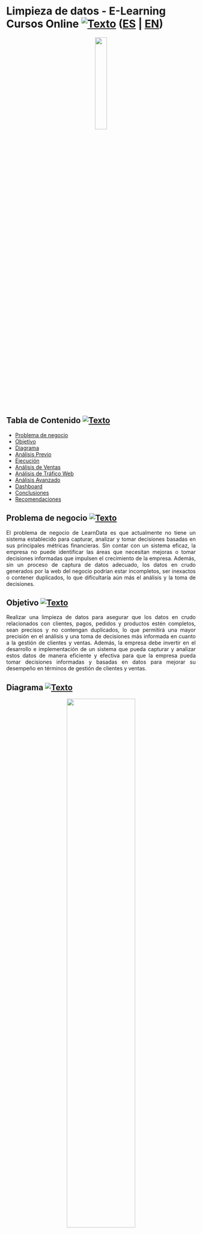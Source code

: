 <a name="Inicio"></a>    
# Limpieza de datos - E-Learning Cursos Online [![Texto](https://user-images.githubusercontent.com/116538899/231064143-c080de13-8be9-4321-8694-e62539263f5a.png)](#Tabla-de-contenido2) ([ES](https://github.com/HansAllTech/Hans_Data_Analysis_Portfolio/edit/main/E-Learning_Cursos_Online.md) | [EN](https://github.com/HansAllTech/Hans_Data_Analysis_Portfolio/edit/main/E-Learning_Cursos_Online.md))
  
<p align = 'center'><img src="https://user-images.githubusercontent.com/116538899/235765262-8acfe1d1-a637-4ef7-adeb-b1880368c671.jpg" width ="25%"></p>
  
  
  
<a name="Tabla-de-contenido2"></a>
## Tabla de Contenido [![Texto](https://user-images.githubusercontent.com/116538899/231064143-c080de13-8be9-4321-8694-e62539263f5a.png)](#Tabla-de-contenido2)
- [Problema de negocio](#Problema)
- [Objetivo](#Objetivo2)
- [Diagrama](#Diagrama2)
- [Análisis Previo](#Análisis-Previo2)
- [Ejecución](#Ejecución2)   
- [Análisis de Ventas](#Análisis-de-Ventas2)
- [Análisis de Tráfico Web](#Análisis-de-Tráfico-Web2)
- [Análisis Avanzado](#Análisis-Avanzado2)
- [Dashboard](#Visualización-en-Looker2)   
- [Conclusiones](#Conclusiones2) 
- [Recomendaciones](#Recomendaciones2)   


<a name="Problema"></a>    
## Problema de negocio [![Texto](https://user-images.githubusercontent.com/116538899/231064143-c080de13-8be9-4321-8694-e62539263f5a.png)](#Tabla-de-contenido2)
<p align='justify'>
El problema de negocio de LearnData es que actualmente no tiene un sistema establecido para capturar, analizar y tomar decisiones basadas en sus principales métricas financieras. Sin contar con un sistema eficaz, la empresa no puede identificar las áreas que necesitan mejoras o tomar decisiones informadas que impulsen el crecimiento de la empresa. Además, sin un proceso de captura de datos adecuado, los datos en crudo generados por la web del negocio podrían estar incompletos, ser inexactos o contener duplicados, lo que dificultaría aún más el análisis y la toma de decisiones.
</p>  
  
<a name="Objetivo2"></a>
## Objetivo [![Texto](https://user-images.githubusercontent.com/116538899/231064143-c080de13-8be9-4321-8694-e62539263f5a.png)](#Tabla-de-contenido2)
<p align='justify'>
Realizar una limpieza de datos para asegurar que los datos en crudo relacionados con clientes, pagos, pedidos y productos estén completos, sean precisos y no contengan duplicados, lo que permitirá una mayor precisión en el análisis y una toma de decisiones más informada en cuanto a la gestión de clientes y ventas. Además, la empresa debe invertir en el desarrollo e implementación de un sistema que pueda capturar y analizar estos datos de manera eficiente y efectiva para que la empresa pueda tomar decisiones informadas y basadas en datos para mejorar su desempeño en términos de gestión de clientes y ventas.
</p>

<a name="Diagrama2"></a>
## Diagrama [![Texto](https://user-images.githubusercontent.com/116538899/231064143-c080de13-8be9-4321-8694-e62539263f5a.png)](#Tabla-de-contenido2)
<p align="center"><img src="https://user-images.githubusercontent.com/116538899/235769297-9446a0b7-0ce3-47b4-b7dd-0b3eac8e6c61.png" width= 60% height=60%></p>    
 
 
<a name="Análisis-Previo2"></a>
## Análisis Previo [![Texto](https://user-images.githubusercontent.com/116538899/231064143-c080de13-8be9-4321-8694-e62539263f5a.png)](#Tabla-de-contenido2)
1. ¿Que fuentes de datos tiene la empresa?
   <p align='justify'>La empresa utiliza wordpress con un plugin de wocommerce como plataforma de venta de sus cursos online y luego cuenta con stripe como pasarela de pagos a de más de los pagos de tarjeta de crédito.</p>
2. ¿En que formato se descargan los datos?    
   <p align='justify'> Los datos crudos los tendremos en csv directamente descargados de las fuentes.</p>
3. ¿Que datos tenemos?    
   <p align='justify'>Tenemos datos de los productos osea cursos que se venden, los clientes, de los pedidos y de los pagos recibidos por stripe.</p>
4. Modelo de datos    
   <p align='justify'>Tenemos la tabla de pedidos que se relaciona con la de clientes y productos mediante SKU_producto e id_cliente y por otro lado tenemos la tabla      la de pagos de stripe que la relacionaremos con la de pedidos por el numero de pedido.</p><br>   
5. Análisis exploratorio de las tablas.  

**Analizando tablas en crudo**  

- _Tabla raw_productos_wocommerce_
   
```sql
SELECT * FROM learndata_crudo.raw_productos_wocommerce;
```  
<p align="center">
<img src="https://user-images.githubusercontent.com/116538899/235800904-2d0afb4d-8c31-4586-9ecf-fe50f5564ba2.png">
</p>  

- _Tabla raw_clientes_wocommerce_
   
```sql
SELECT * FROM learndata_crudo.raw_clientes_wocommerce;	
```  
<p align="center">
<img src="https://user-images.githubusercontent.com/116538899/235801625-babcec77-b88a-48b0-9a05-5fb1407a2b2e.png">
</p>  

- _Tabla raw_clientes_wocommerce_
   
```sql
SELECT * FROM learndata_crudo.raw_pagos_stripe;	
```  
<p align="center">
<img src="https://user-images.githubusercontent.com/116538899/235801722-45eceaad-da39-4341-b013-dd0ae6fe5793.png">
</p>   

- _Tabla raw_pedidos_wocommerce_
   
```sql
SELECT * FROM learndata_crudo.raw_pedidos_wocommerce;;	
```  
<p align="center">
<img src="https://user-images.githubusercontent.com/116538899/235801953-7c78dfa1-5b5e-4e44-a406-f1bc255a0105.png">
</p>    


<a name="Ejecución2"></a>    
## Ejecución [![Texto](https://user-images.githubusercontent.com/116538899/231064143-c080de13-8be9-4321-8694-e62539263f5a.png)](#Tabla-de-contenido2)  
1. Crear una nueva base de datos en MYSQL llamada “learndata” + tablas:
    1. dim_clientes; dim_producto;fac_pedidos; fac_pagos_stripe

```sql
# Creación de base de datos
CREATE SCHEMA learndata;

# Creación de Tabla dim_clientes
CREATE TABLE dim_clientes (
    id_cliente INT,
    fecha_creacion_cliente DATE,
    nombre_cliente VARCHAR(100),
    apellido_cliente VARCHAR(100),
    email_cliente VARCHAR(100),
    telefono_cliente VARCHAR(100),
    region_cliente VARCHAR(100),
    pais_cliente VARCHAR(100),
    codigo_postal_cliente VARCHAR(100),
    direccion_cliente VARCHAR(255),
    PRIMARY KEY (id_cliente)
    );
    
# Creación de Tabla dim_product
CREATE TABLE dim_producto (
    id_producto INT,
    sku_producto INT,
    nombre_producto VARCHAR(200),
    publicado_producto BOOLEAN,
    inventario_producto VARCHAR(100),
    precio_normal_producto INT,
    categoria_producto VARCHAR(100),
    PRIMARY KEY (sku_producto)
    );

# Creación de Tabla fac_pedidos
CREATE TABLE fac_pedidos (
    id_pedido INT,
    sku_producto INT,
    estado_pedido VARCHAR(50),
    fecha_pedido DATE,
    id_cliente INT,
    tipo_pago_pedido VARCHAR(50),
    coto_pedido INT,
    importe_de_descuento_pedido DECIMAL(10,0),
    importe_total_pedido INT,
    cantidad_pedido INT,
    codigo_cupon_pedido VARCHAR(100),
    PRIMARY KEY (id_pedido),
    FOREIGN KEY (id_cliente) REFERENCES dim_clientes (id_cliente),
    FOREIGN KEY (sku_producto) REFERENCES dim_producto (sku_producto)
    );
    
# Creación de Tabla fac_pagos_stripe
CREATE TABLE fac_pagos_stripe (
    id_pago INT,
    fecha_pago DATETIME(6),
    id_pedido INT,
    importe_pago INT,
    moneda_pago VARCHAR(5),
    comision_pago DECIMAL(10,2),
    neto_pago DECIMAL(10,2),
    tipo_pago VARCHAR(50),
    PRIMARY KEY (id_pago),
    FOREIGN KEY (id_pedido) REFERENCES fac_pedidos (id_pedido)
    ) 
```
**Nuevo Diagrama**  
<p align="center">
<img src="https://user-images.githubusercontent.com/116538899/235796810-2720600f-c6eb-4597-919b-d5baae753d21.png" width= 60% height=60%>
</p>    

 
2. Crear la tabla de productos a partir de los datos en crudo.
    1. Chequear como vienen los datos
    2. Cambiar los nombres de los campos
    3. Insertar los campos a la nueva tabla  


```sql
INSERT INTO learndata.dim_producto
SELECT
id AS id_producto,
sku AS sku_producto,
nombre AS nombre_producto, 
publicado AS publicado_producto,
inventario AS inventario_producto,
precio_normal AS precio_normal_producto,
categorias AS categoria_producto
FROM learndata_crudo.raw_productos_wocommerce;
```  

<p align="center">
<img src="https://user-images.githubusercontent.com/116538899/235800584-99aaefbe-74fe-4ed8-b4fe-c845153d8236.png">
</p>    



3. Crear la tabla de clientes a partir de los datos en crudo
    1. Chequear como vienen los datos
    2. Cambiar los nombres de los campos
    3. Convertir el campo date_created que viene como timestamp a solo fecha
    4. Extraer del campo billing, todos los descriptivos del cliente que necesitamos aprendiendo a parsear un JSON. 
    5. Insertar los campos a la nueva tabla   

```sql
INSERT INTO learndata.dim_clientes
SELECT 
id AS id_cliente,
STR_TO_DATE(date_created, '%d/%m/%Y %H:%i:%s' ) AS fecha_creacion_cliente,
JSON_VALUE(billing,'$[0].first_name') AS nombre_cliente, 
JSON_VALUE(billing,'$[0].last_name') AS apellido_cliente,
JSON_VALUE(billing,'$[0].email') AS email_cliente,
JSON_VALUE(billing,'$[0].phone') AS telefono_cliente,
JSON_VALUE(billing,'$[0].Region') AS region_cliente,
JSON_VALUE(billing,'$[0].country') AS pais_cliente,
JSON_VALUE(billing,'$[0].postcode') AS codigo_postal_cliente,
JSON_VALUE(billing,'$[0].address_1') AS direccion_cliente
FROM learndata_crudo.raw_clientes_wocommerce;
```  

<p align="center">
<img src="https://user-images.githubusercontent.com/116538899/235809344-4feb0b46-a0cb-4873-b091-9b43d1d6691e.png">
</p>    


4. Crear la tabla de pedidos a partir de los datos en crudo
    1. Chequear como vienen los datos
    2. Cambiar los nombres de los campos
    3. Sustituir el nombre del producto por el id.
    4. Normalizar la columna método de pago.
    5. Convertir a date la columna fecha_pedido
    6. Redondear decimales de la columna coste_articulo a enteros
    7. Insertamos los pedidos a la tabla
    
 
```sql
INSERT INTO learndata.dim_clientes
SELECT 
id AS id_cliente,
STR_TO_DATE(date_created, '%d/%m/%Y %H:%i:%s' ) AS fecha_creacion_cliente,
JSON_VALUE(billing,'$[0].first_name') AS nombre_cliente, 
JSON_VALUE(billing,'$[0].last_name') AS apellido_cliente,
JSON_VALUE(billing,'$[0].email') AS email_cliente,
JSON_VALUE(billing,'$[0].phone') AS telefono_cliente,
JSON_VALUE(billing,'$[0].Region') AS region_cliente,
JSON_VALUE(billing,'$[0].country') AS pais_cliente,
JSON_VALUE(billing,'$[0].postcode') AS codigo_postal_cliente,
JSON_VALUE(billing,'$[0].address_1') AS direccion_cliente
FROM learndata_crudo.raw_clientes_wocommerce;
```  

<p align="center">
<img src="https://user-images.githubusercontent.com/116538899/235835155-f07199cb-75b7-45e3-911b-f075b72c8ca1.png">
</p>    

    
    
5. Crear la tabla de cobros de stripe a partir de los datos en crudo
    1. Chequear como vienen los datos
    2. Cambiar los nombres de los campos
    3. Obtener el número de pedido con la función RIGHT. Quitar el numero de pedido de la descripción que es lo que nos va a permitir unir esta tabla con otras
    4. Pasar a timestamp el campo “created”
    5. Reemplazar las commas por puntos
    6. Convertir el número a decimal con dos lugares despues de la comma.
    7. Insertar tabla en nueva
